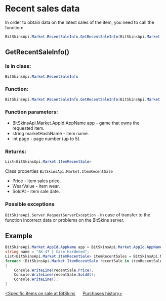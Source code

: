 ﻿# Recent sales data

In order to obtain data on the latest sales of the item, you need to call the function:

```csharp
BitSkinsApi.Market.RecentSaleInfo.GetRecentSaleInfo(BitSkinsApi.Market.AppId.AppName app, string marketHashName, int page);
```

## GetRecentSaleInfo()

### Is in class:

```csharp
BitSkinsApi.Market.RecentSaleInfo
```

### Function:

```csharp
BitSkinsApi.Market.RecentSaleInfo.GetRecentSaleInfo(BitSkinsApi.Market.AppId.AppName app, string marketHashName, int page);
```

### Function parameters:

* BitSkinsApi.Market.AppId.AppName app - game that owns the requested item.
* string marketHashName - item name.
* int page - page number (up to 5).

### Returns:

```csharp
List<BitSkinsApi.Market.ItemRecentSale>
```

Class properties ```BitSkinsApi.Market.ItemRecentSale```
* Price - item sales price.
* WearValue - item wear.
* SoldAt - item sale date.

### Possible exceptions
```BitSkinsApi.Server.RequestServerException``` - in case of transfer to the function incorrect data or problems on the BitSkins server.

## Example

```csharp
BitSkinsApi.Market.AppId.AppName app = BitSkinsApi.Market.AppId.AppName.CounterStrikGlobalOffensive;
string name = "AK-47 | Case Hardened";
List<BitSkinsApi.Market.ItemRecentSale> itemRecentSales = BitSkinsApi.Market.RecentSaleInfo.GetRecentSaleInfo(app, name, 1);
foreach (BitSkinsApi.Market.ItemRecentSale recentSale in itemRecentSales)
{
    Console.WriteLine(recentSale.Price);
    Console.WriteLine(recentSale.SoldAt);
    Console.WriteLine();
}
```

[<Specific items on sale at BitSkins](https://github.com/Captious99/BitSkinsApi/blob/master/docs/eng/market/specific_items_on_sale.md) &nbsp;&nbsp;&nbsp;&nbsp; [Purchases history>](https://github.com/Captious99/BitSkinsApi/blob/master/docs/eng/market/buy_history.md)